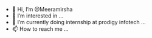 - 👋 Hi, I’m @Meeramirsha
- 👀 I’m interested in ...
- 🌱 I’m currently doing internship at prodigy infotech ...
- 📫 How to reach me ...



<!---
Meeramirsha/Meeramirsha is a ✨ special ✨ repository because its `README.md` (this file) appears on your GitHub profile.
You can click the Preview link to take a look at your changes.
--->
